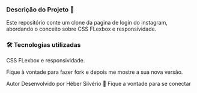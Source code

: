 ### Descrição do Projeto 🎫

Este repositório conte um clone da pagina de login do instagram, abordando o conceito sobre CSS FLexbox e responsividade.



### 🛠️ Tecnologias utilizadas

CSS FLexbox e responsividade.

Fique à vontade para fazer fork e depois me mostre a sua nova versão.

Autor Desenvolvido por Héber Silvério 👋 Fique a vontade para se conectar

